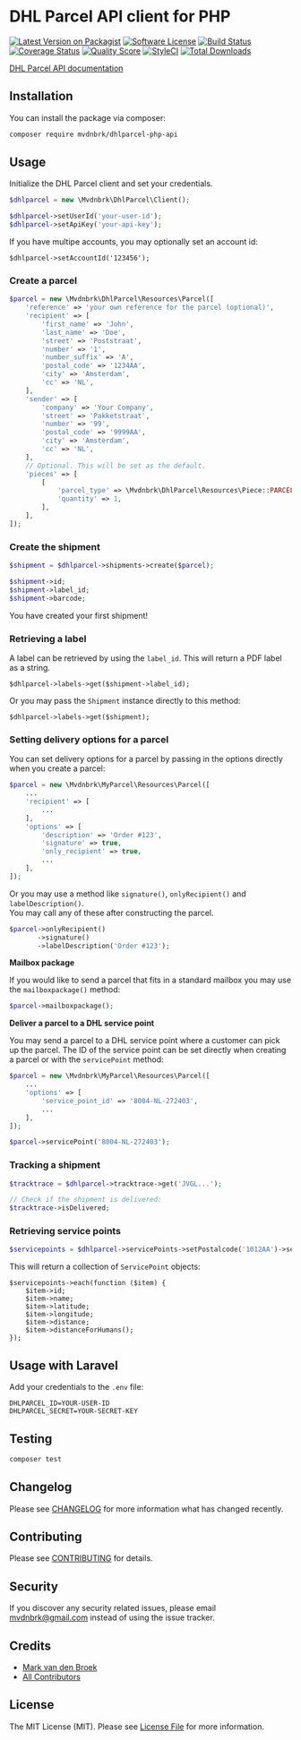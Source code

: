 # DHL Parcel API client for PHP

[![Latest Version on Packagist][ico-version]][link-packagist]
[![Software License][ico-license]](LICENSE.md)
[![Build Status][ico-travis]][link-travis]
[![Coverage Status][ico-scrutinizer]][link-scrutinizer]
[![Quality Score][ico-code-quality]][link-code-quality]
[![StyleCI][ico-style-ci]][link-style-ci]
[![Total Downloads][ico-downloads]][link-downloads]

[DHL Parcel API documentation](https://api-gw.dhlparcel.nl/docs/)

## Installation

You can install the package via composer:

```bash
composer require mvdnbrk/dhlparcel-php-api
```

## Usage

Initialize the DHL Parcel client and set your credentials.

``` php
$dhlparcel = new \Mvdnbrk\DhlParcel\Client();

$dhlparcel->setUserId('your-user-id');
$dhlparcel->setApiKey('your-api-key');
```

If you have multipe accounts, you may optionally set an account id:

```
$dhlparcel->setAccountId('123456');
```

### Create a parcel

```php
$parcel = new \Mvdnbrk\DhlParcel\Resources\Parcel([
    'reference' => 'your own reference for the parcel (optional)',
    'recipient' => [
        'first_name' => 'John',
        'last_name' => 'Doe',
        'street' => 'Poststraat',
        'number' => '1',
        'number_suffix' => 'A',
        'postal_code' => '1234AA',
        'city' => 'Amsterdam',
        'cc' => 'NL',
    ],
    'sender' => [
        'company' => 'Your Company',
        'street' => 'Pakketstraat',
        'number' => '99',
        'postal_code' => '9999AA',
        'city' => 'Amsterdam',
        'cc' => 'NL',
    ],
    // Optional. This will be set as the default.
    'pieces' => [
        [
            'parcel_type' => \Mvdnbrk\DhlParcel\Resources\Piece::PARCEL_TYPE_SMALL,
            'quantity' => 1,
        ],
    ],
]);
```

### Create the shipment

``` php
$shipment = $dhlparcel->shipments->create($parcel);

$shipment->id;
$shipment->label_id;
$shipment->barcode;
```

You have created your first shipment!

### Retrieving a label

A label can be retrieved by using the `label_id`.
This will return a PDF label as a string.

```
$dhlparcel->labels->get($shipment->label_id);
```
Or you may pass the `Shipment` instance directly to this method:
```
$dhlparcel->labels->get($shipment);
```

### Setting delivery options for a parcel

You can set delivery options for a parcel by passing in the options directly when you create a parcel:

``` php
$parcel = new \Mvdnbrk\MyParcel\Resources\Parcel([
    ...
    'recipient' => [
        ...
    ],
    'options' => [
        'description' => 'Order #123',
        'signature' => true,
        'only_recipient' => true,   
        ...
    ],
]);
```

Or you may use a method like `signature()`, `onlyRecipient()` and `labelDescription()`.  
You may call any of these after constructing the parcel.

``` php
$parcel->onlyRecipient()
       ->signature()
       ->labelDescription('Order #123');
```

**Mailbox package**

If you would like to send a parcel that fits in a standard mailbox you may use the `mailboxpackage()` method:

``` php
$parcel->mailboxpackage();
```

**Deliver a parcel to a DHL service point**

You may send a parcel to a DHL service point where a customer can pick up the parcel.
The ID of the service point can be set directly when creating a parcel
or with the `servicePoint` method:

``` php
$parcel = new \Mvdnbrk\MyParcel\Resources\Parcel([
    ...
    'options' => [
        'service_point_id' => '8004-NL-272403',
        ...
    ],
]);

$parcel->servicePoint('8004-NL-272403');
```

### Tracking a shipment

``` php
$tracktrace = $dhlparcel->tracktrace->get('JVGL...');

// Check if the shipment is delivered:
$tracktrace->isDelivered;
```

### Retrieving service points

```php
$servicepoints = $dhlparcel->servicePoints->setPostalcode('1012AA')->setHousenumber('1')->get();
```

This will return a collection of `ServicePoint` objects:

```
$servicepoints->each(function ($item) {
    $item->id;
    $item->name;
    $item->latitude;
    $item->longitude;
    $item->distance;
    $item->distanceForHumans();
});
```

## Usage with Laravel

Add your credentials to the `.env` file:

```
DHLPARCEL_ID=YOUR-USER-ID
DHLPARCEL_SECRET=YOUR-SECRET-KEY
```

## Testing

``` bash
composer test
```

## Changelog

Please see [CHANGELOG](CHANGELOG.md) for more information what has changed recently.

## Contributing

Please see [CONTRIBUTING](CONTRIBUTING.md) for details.

## Security

If you discover any security related issues, please email mvdnbrk@gmail.com instead of using the issue tracker.

## Credits

- [Mark van den Broek](https://github.com/mvdnbrk)
- [All Contributors](../../contributors)

## License

The MIT License (MIT). Please see [License File](LICENSE.md) for more information.

[ico-version]: https://img.shields.io/packagist/v/mvdnbrk/dhlparcel-php-api.svg?style=flat-square
[ico-license]: https://img.shields.io/badge/license-MIT-brightgreen.svg?style=flat-square
[ico-travis]: https://img.shields.io/travis/mvdnbrk/dhlparcel-php-api/master.svg?style=flat-square
[ico-scrutinizer]: https://img.shields.io/scrutinizer/coverage/g/mvdnbrk/dhlparcel-php-api.svg?style=flat-square
[ico-code-quality]: https://img.shields.io/scrutinizer/g/mvdnbrk/dhlparcel-php-api.svg?style=flat-square
[ico-downloads]: https://img.shields.io/packagist/dt/mvdnbrk/dhlparcel-php-api.svg?style=flat-square
[ico-style-ci]: https://styleci.io/repos/171006427/shield?branch=master

[link-packagist]: https://packagist.org/packages/mvdnbrk/dhlparcel-php-api
[link-travis]: https://travis-ci.org/mvdnbrk/dhlparcel-php-api
[link-scrutinizer]: https://scrutinizer-ci.com/g/mvdnbrk/dhlparcel-php-api/code-structure
[link-code-quality]: https://scrutinizer-ci.com/g/mvdnbrk/dhlparcel-php-api
[link-downloads]: https://packagist.org/packages/mvdnbrk/dhlparcel-php-api
[link-author]: https://github.com/mvdnbrk
[link-contributors]: ../../contributors
[link-style-ci]: https://styleci.io/repos/171006427
